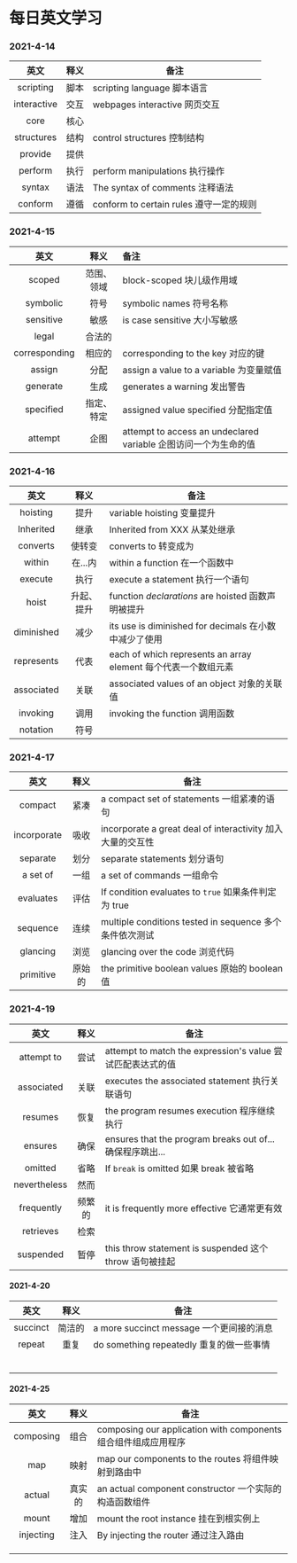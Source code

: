 # 每日英文学习

### 2021-4-14

|     英文      |  释义  | 备注                                |
| :---------: | :--: | --------------------------------- |
|  scripting  |  脚本  | scripting language  脚本语言          |
| interactive |  交互  | webpages interactive 网页交互         |
|    core     |  核心  |                                   |
| structures  |  结构  | control structures  控制结构          |
|   provide   |  提供  |                                   |
|   perform   |  执行  | perform manipulations    执行操作     |
|   syntax    |  语法  | The syntax of comments  注释语法      |
|   conform   |  遵循  | conform to certain rules  遵守一定的规则 |



### 2021-4-15


|      英文       |  释义   | 备注                                       |
| :-----------: | :---: | :--------------------------------------- |
|    scoped     | 范围、领域 | block-scoped       块儿级作用域                |
|   symbolic    |  符号   | symbolic names   符号名称                    |
|   sensitive   |  敏感   | is case sensitive   大小写敏感                |
|     legal     |  合法的  |                                          |
| corresponding |  相应的  | corresponding to the key      对应的键       |
|    assign     |  分配   | assign a value to a variable   为变量赋值     |
|   generate    |  生成   | generates a warning   发出警告               |
|   specified   | 指定、特定 | assigned value specified  分配指定值          |
|    attempt    |  企图   | attempt to access an undeclared variable 企图访问一个为生命的值 |





### 2021-4-16

|     英文     |  释义   | 备注                                       |
| :--------: | :---: | ---------------------------------------- |
|  hoisting  |  提升   | variable hoisting    变量提升                |
| Inherited  |  继承   | Inherited from XXX 从某处继承                 |
|  converts  |  使转变  | converts to  转变成为                        |
|   within   | 在...内 | within a function  在一个函数中                |
|  execute   |  执行   | execute a statement  执行一个语句              |
|   hoist    | 升起、提升 | function *declarations* are hoisted   函数声明被提升 |
| diminished |  减少   | its use is diminished for decimals  在小数中减少了使用 |
| represents |  代表   | each of which represents an array element 每个代表一个数组元素 |
| associated |  关联   | associated values of an object  对象的关联值   |
|  invoking  |  调用   | invoking the function  调用函数              |
|  notation  |  符号   |                                          |



### 2021-4-17

|     英文      |  释义  | 备注                                       |
| :---------: | :--: | ---------------------------------------- |
|   compact   |  紧凑  | a compact set of statements   一组紧凑的语句    |
| incorporate |  吸收  | incorporate a great deal of interactivity  加入大量的交互性 |
|  separate   |  划分  | separate statements    划分语句              |
|  a set of   |  一组  | a set of commands      一组命令              |
|  evaluates  |  评估  | If condition evaluates to `true`    如果条件判定为 true |
|  sequence   |  连续  | multiple conditions tested in sequence   多个条件依次测试 |
|  glancing   |  浏览  | glancing over the code 浏览代码              |
|  primitive  | 原始的  | the primitive boolean values   原始的 boolean 值 |





### 2021-4-19

|      英文      |  释义  | 备注                                       |
| :----------: | :--: | ---------------------------------------- |
|  attempt to  |  尝试  | attempt to match the expression's value   尝试匹配表达式的值 |
|  associated  |  关联  | executes the associated statement   执行关联语句 |
|   resumes    |  恢复  | the program resumes execution  程序继续执行    |
|   ensures    |  确保  | ensures that the program breaks out of...    确保程序跳出... |
|   omitted    |  省略  | If `break` is omitted     如果 break 被省略   |
| nevertheless |  然而  |                                          |
|  frequently  | 频繁的  | it is frequently more effective    它通常更有效 |
|  retrieves   |  检索  |                                          |
|  suspended   |  暂停  | this throw statement is suspended    这个 throw 语句被挂起 |



#### 2021-4-20
|    英文    |  释义  | 备注                                   |
| :------: | :--: | ------------------------------------ |
| succinct | 简洁的  | a more succinct message     一个更间接的消息 |
|  repeat  |  重复  | do something repeatedly    重复的做一些事情  |
|          |      |                                      |
|          |      |                                      |
|          |      |                                      |
|          |      |                                      |
|          |      |                                      |
|          |      |                                      |



#### 2021-4-25

|    英文     |  释义  | 备注                                       |
| :-------: | :--: | ---------------------------------------- |
| composing |  组合  | composing our application with components  组合组件组成应用程序 |
|    map    |  映射  | map our components to the routes 将组件映射到路由中 |
|  actual   | 真实的  | an actual component constructor  一个实际的构造函数组件 |
|   mount   |  增加  | mount the root instance  挂在到根实例上         |
| injecting |  注入  | By injecting the router  通过注入路由          |
|           |      |                                          |
|           |      |                                          |
|           |      |                                          |